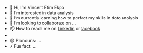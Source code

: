 - 👋 Hi, I’m Vincent Etim Ekpo
- 👀 I’m interested in data analysis
- 🌱 I’m currently learning how to perfect my skills in data analysis
- 💞️ I’m looking to collaborate on ...
- 📫 How to reach me on [Linkedin](https://www.linkedin.com/in/vincent-etim-ekpo/) or [facebook](https://www.facebook.com/Saifon5)
- 
- 😄 Pronouns: ...
- ⚡ Fun fact: ...

<!---
Saifon5/Saifon5 is a ✨ special ✨ repository because its `README.md` (this file) appears on your GitHub profile.
You can click the Preview link to take a look at your changes.
--->
